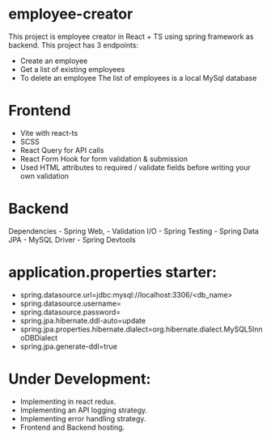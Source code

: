 # employee-creator
This project is employee creator in React + TS using spring framework as backend. 
This project has 3 endpoints:
  - Create an employee
  - Get a list of existing employees
  - To delete an employee
The list of employees is a local MySql database

# Frontend
- Vite with react-ts
- SCSS
- React Query for API calls
- React Form Hook for form validation & submission
- Used HTML attributes to required / validate fields before writing your own validation

# Backend
  Dependencies
    - Spring Web,
    - Validation I/O
    - Spring Testing
    - Spring Data JPA
    - MySQL Driver
    - Spring Devtools
    
# application.properties starter:
- spring.datasource.url=jdbc:mysql://localhost:3306/<db_name>
- spring.datasource.username= <username>
- spring.datasource.password= <Your Password>
- spring.jpa.hibernate.ddl-auto=update
- spring.jpa.properties.hibernate.dialect=org.hibernate.dialect.MySQL5InnoDBDialect
- spring.jpa.generate-ddl=true


# Under Development:

- Implementing in react redux.
- Implementing an API logging strategy.
- Implementing error handling strategy.
- Frontend and Backend hosting.
